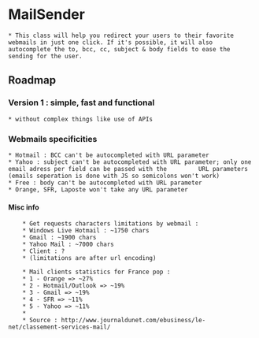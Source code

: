 # MailSender
	* This class will help you redirect your users to their favorite webmails in just one click. If it's possible, it will also autocomplete the to, bcc, cc, subject & body fields to ease the sending for the user.

## Roadmap

### Version 1 : simple, fast and functional
	* without complex things like use of APIs

### Webmails specificities
	* Hotmail : BCC can't be autocompleted with URL parameter
	* Yahoo : subject can't be autocompleted with URL parameter; only one email adress per field can be passed with the 		URL parameters (emails seperation is done with JS so semicolons won't work)
	* Free : body can't be autocompleted with URL parameter
	* Orange, SFR, Laposte won't take any URL parameter
	

#### Misc info
        * Get requests characters limitations by webmail :
        * Windows Live Hotmail : ~1750 chars
        * Gmail : ~1900 chars
        * Yahoo Mail : ~7000 chars
        * Client : ?
        * (limitations are after url encoding)
        
        * Mail clients statistics for France pop :
        * 1 - Orange => ~27%
        * 2 - Hotmail/Outlook => ~19%
        * 3 - Gmail => ~19%
        * 4 - SFR => ~11%
        * 5 - Yahoo => ~11%
        *
        * Source : http://www.journaldunet.com/ebusiness/le-net/classement-services-mail/
